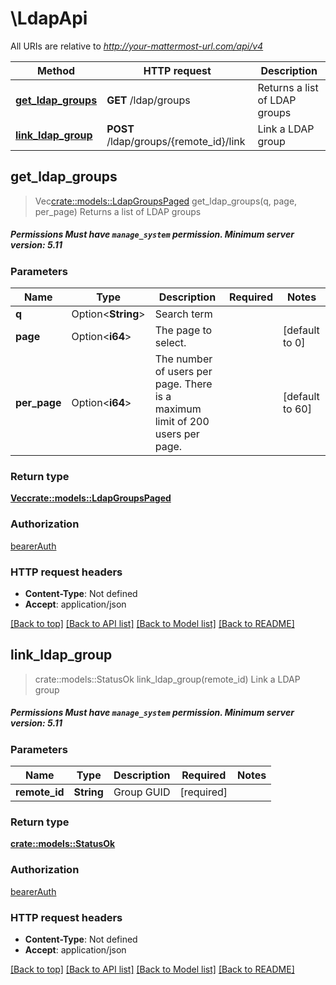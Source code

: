 # \LdapApi

All URIs are relative to *http://your-mattermost-url.com/api/v4*

Method | HTTP request | Description
------------- | ------------- | -------------
[**get_ldap_groups**](LdapApi.md#get_ldap_groups) | **GET** /ldap/groups | Returns a list of LDAP groups
[**link_ldap_group**](LdapApi.md#link_ldap_group) | **POST** /ldap/groups/{remote_id}/link | Link a LDAP group



## get_ldap_groups

> Vec<crate::models::LdapGroupsPaged> get_ldap_groups(q, page, per_page)
Returns a list of LDAP groups

##### Permissions Must have `manage_system` permission. __Minimum server version__: 5.11 

### Parameters


Name | Type | Description  | Required | Notes
------------- | ------------- | ------------- | ------------- | -------------
**q** | Option<**String**> | Search term |  |
**page** | Option<**i64**> | The page to select. |  |[default to 0]
**per_page** | Option<**i64**> | The number of users per page. There is a maximum limit of 200 users per page. |  |[default to 60]

### Return type

[**Vec<crate::models::LdapGroupsPaged>**](LDAPGroupsPaged.md)

### Authorization

[bearerAuth](../README.md#bearerAuth)

### HTTP request headers

- **Content-Type**: Not defined
- **Accept**: application/json

[[Back to top]](#) [[Back to API list]](../README.md#documentation-for-api-endpoints) [[Back to Model list]](../README.md#documentation-for-models) [[Back to README]](../README.md)


## link_ldap_group

> crate::models::StatusOk link_ldap_group(remote_id)
Link a LDAP group

##### Permissions Must have `manage_system` permission. __Minimum server version__: 5.11 

### Parameters


Name | Type | Description  | Required | Notes
------------- | ------------- | ------------- | ------------- | -------------
**remote_id** | **String** | Group GUID | [required] |

### Return type

[**crate::models::StatusOk**](StatusOK.md)

### Authorization

[bearerAuth](../README.md#bearerAuth)

### HTTP request headers

- **Content-Type**: Not defined
- **Accept**: application/json

[[Back to top]](#) [[Back to API list]](../README.md#documentation-for-api-endpoints) [[Back to Model list]](../README.md#documentation-for-models) [[Back to README]](../README.md)

